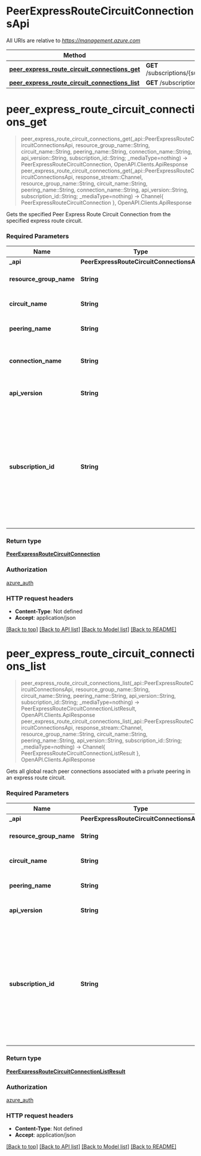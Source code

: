 # PeerExpressRouteCircuitConnectionsApi

All URIs are relative to *https://management.azure.com*

Method | HTTP request | Description
------------- | ------------- | -------------
[**peer_express_route_circuit_connections_get**](PeerExpressRouteCircuitConnectionsApi.md#peer_express_route_circuit_connections_get) | **GET** /subscriptions/{subscriptionId}/resourceGroups/{resourceGroupName}/providers/Microsoft.Network/expressRouteCircuits/{circuitName}/peerings/{peeringName}/peerConnections/{connectionName} | 
[**peer_express_route_circuit_connections_list**](PeerExpressRouteCircuitConnectionsApi.md#peer_express_route_circuit_connections_list) | **GET** /subscriptions/{subscriptionId}/resourceGroups/{resourceGroupName}/providers/Microsoft.Network/expressRouteCircuits/{circuitName}/peerings/{peeringName}/peerConnections | 


# **peer_express_route_circuit_connections_get**
> peer_express_route_circuit_connections_get(_api::PeerExpressRouteCircuitConnectionsApi, resource_group_name::String, circuit_name::String, peering_name::String, connection_name::String, api_version::String, subscription_id::String; _mediaType=nothing) -> PeerExpressRouteCircuitConnection, OpenAPI.Clients.ApiResponse <br/>
> peer_express_route_circuit_connections_get(_api::PeerExpressRouteCircuitConnectionsApi, response_stream::Channel, resource_group_name::String, circuit_name::String, peering_name::String, connection_name::String, api_version::String, subscription_id::String; _mediaType=nothing) -> Channel{ PeerExpressRouteCircuitConnection }, OpenAPI.Clients.ApiResponse



Gets the specified Peer Express Route Circuit Connection from the specified express route circuit.

### Required Parameters

Name | Type | Description  | Notes
------------- | ------------- | ------------- | -------------
 **_api** | **PeerExpressRouteCircuitConnectionsApi** | API context | 
**resource_group_name** | **String**| The name of the resource group. | [default to nothing]
**circuit_name** | **String**| The name of the express route circuit. | [default to nothing]
**peering_name** | **String**| The name of the peering. | [default to nothing]
**connection_name** | **String**| The name of the peer express route circuit connection. | [default to nothing]
**api_version** | **String**| Client API version. | [default to nothing]
**subscription_id** | **String**| The subscription credentials which uniquely identify the Microsoft Azure subscription. The subscription ID forms part of the URI for every service call. | [default to nothing]

### Return type

[**PeerExpressRouteCircuitConnection**](PeerExpressRouteCircuitConnection.md)

### Authorization

[azure_auth](../README.md#azure_auth)

### HTTP request headers

 - **Content-Type**: Not defined
 - **Accept**: application/json

[[Back to top]](#) [[Back to API list]](../README.md#api-endpoints) [[Back to Model list]](../README.md#models) [[Back to README]](../README.md)

# **peer_express_route_circuit_connections_list**
> peer_express_route_circuit_connections_list(_api::PeerExpressRouteCircuitConnectionsApi, resource_group_name::String, circuit_name::String, peering_name::String, api_version::String, subscription_id::String; _mediaType=nothing) -> PeerExpressRouteCircuitConnectionListResult, OpenAPI.Clients.ApiResponse <br/>
> peer_express_route_circuit_connections_list(_api::PeerExpressRouteCircuitConnectionsApi, response_stream::Channel, resource_group_name::String, circuit_name::String, peering_name::String, api_version::String, subscription_id::String; _mediaType=nothing) -> Channel{ PeerExpressRouteCircuitConnectionListResult }, OpenAPI.Clients.ApiResponse



Gets all global reach peer connections associated with a private peering in an express route circuit.

### Required Parameters

Name | Type | Description  | Notes
------------- | ------------- | ------------- | -------------
 **_api** | **PeerExpressRouteCircuitConnectionsApi** | API context | 
**resource_group_name** | **String**| The name of the resource group. | [default to nothing]
**circuit_name** | **String**| The name of the circuit. | [default to nothing]
**peering_name** | **String**| The name of the peering. | [default to nothing]
**api_version** | **String**| Client API version. | [default to nothing]
**subscription_id** | **String**| The subscription credentials which uniquely identify the Microsoft Azure subscription. The subscription ID forms part of the URI for every service call. | [default to nothing]

### Return type

[**PeerExpressRouteCircuitConnectionListResult**](PeerExpressRouteCircuitConnectionListResult.md)

### Authorization

[azure_auth](../README.md#azure_auth)

### HTTP request headers

 - **Content-Type**: Not defined
 - **Accept**: application/json

[[Back to top]](#) [[Back to API list]](../README.md#api-endpoints) [[Back to Model list]](../README.md#models) [[Back to README]](../README.md)

